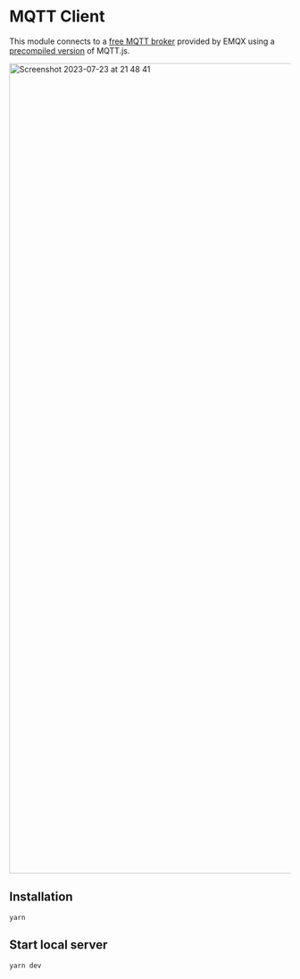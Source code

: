 # MQTT Client

This module connects to a [free MQTT broker](https://www.emqx.com/en/mqtt/public-mqtt5-broker) provided by EMQX using a [precompiled version](https://github.com/ashiqdey/precompiled-mqtt) of MQTT.js.

<img width="1450" alt="Screenshot 2023-07-23 at 21 48 41" src="https://github.com/minhieuchu/mqtt-client/assets/25933120/e81fbc7d-b6f9-46e6-98eb-c30dea07b82e">


## Installation

```
yarn
```

## Start local server

```
yarn dev
```
